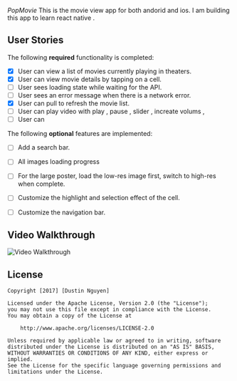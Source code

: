 *PopMovie*
This is the movie view app for both andorid and ios.
I am building this app to learn react native . 


## User Stories
The following **required** functionality is completed:
- [X] User can view a list of movies currently playing in theaters.
- [X] User can view movie details by tapping on a cell.
- [ ] User sees loading state while waiting for the API.
- [ ] User sees an error message when there is a network error.
- [X] User can pull to refresh the movie list.
- [ ] User can play video with play , pause , slider , increate volums ,
- [ ] User can 

The following **optional** features are implemented:
- [ ] Add a search bar.
- [ ] All images loading progress
- [ ] For the large poster, load the low-res image first, switch to high-res when complete.
- [ ] Customize the highlight and selection effect of the cell.
- [ ] Customize the navigation bar.


## Video Walkthrough

<img src='http://i.imgur.com/link/to/your/gif/file.gif' title='Video Walkthrough' width='' alt='Video Walkthrough' />



## License

    Copyright [2017] [Dustin Nguyen]

    Licensed under the Apache License, Version 2.0 (the "License");
    you may not use this file except in compliance with the License.
    You may obtain a copy of the License at

        http://www.apache.org/licenses/LICENSE-2.0

    Unless required by applicable law or agreed to in writing, software
    distributed under the License is distributed on an "AS IS" BASIS,
    WITHOUT WARRANTIES OR CONDITIONS OF ANY KIND, either express or implied.
    See the License for the specific language governing permissions and
    limitations under the License.
